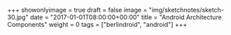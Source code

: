 +++
showonlyimage = true
draft = false
image = "img/sketchnotes/sketch-30.jpg"
date = "2017-01-01T08:00:00+00:00"
title = "Android Architecture Components"
weight = 0
tags = ["berlindroid", "android"]
+++


